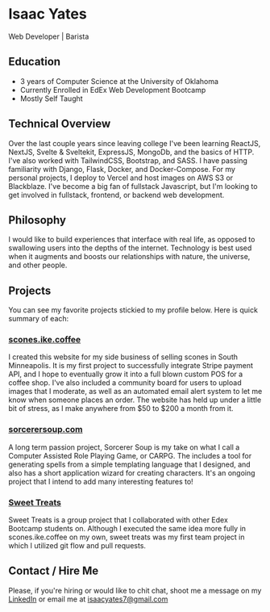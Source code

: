 # Isaac Yates

Web Developer | Barista

## Education

-   3 years of Computer Science at the University of Oklahoma
-   Currently Enrolled in EdEx Web Development Bootcamp
-   Mostly Self Taught

## Technical Overview

Over the last couple years since leaving college I've been learning ReactJS, NextJS, Svelte & Sveltekit, ExpressJS, MongoDb, and the basics of HTTP. I've also worked with TailwindCSS, Bootstrap, and SASS. I have passing familiarity with Django, Flask, Docker, and Docker-Compose. For my personal projects, I deploy to Vercel and host images on AWS S3 or Blackblaze. I've become a big fan of fullstack Javascript, but I'm looking to get involved in fullstack, frontend, or backend web development.

## Philosophy

I would like to build experiences that interface with real life, as opposed to swallowing users into the depths of the internet. Technology is best used when it augments and boosts our relationships with nature, the universe, and other people.

## Projects

You can see my favorite projects stickied to my profile below. Here is quick summary of each:

### [scones.ike.coffee](https://github.com/ikealmighty/scones.ike.coffee.git)

I created this website for my side business of selling scones in South Minneapolis. It is my first project to successfully integrate Stripe payment API, and I hope to eventually grow it into a full blown custom POS for a coffee shop. I've also included a community board for users to upload images that I moderate, as well as an automated email alert system to let me know when someone places an order. The website has held up under a little bit of stress, as I make anywhere from $50 to $200 a month from it.

### [sorcerersoup.com](https://github.com/ikealmighty/sorcerersoup.git)

A long term passion project, Sorcerer Soup is my take on what I call a Computer Assisted Role Playing Game, or CARPG. The includes a tool for generating spells from a simple templating language that I designed, and also has a short application wizard for creating characters. It's an ongoing project that I intend to add many interesting features to!

### [Sweet Treats](https://github.com/ikealmighty/sweet-treats.git)

Sweet Treats is a group project that I collaborated with other Edex Bootcamp students on. Although I executed the same idea more fully in scones.ike.coffee on my own, sweet treats was my first team project in which I utilized git flow and pull requests.

## Contact / Hire Me

Please, if you're hiring or would like to chit chat, shoot me a message on my [LinkedIn](https://www.linkedin.com/in/isaac-yates-572441116/) or email me at isaacyates7@gmail.com
